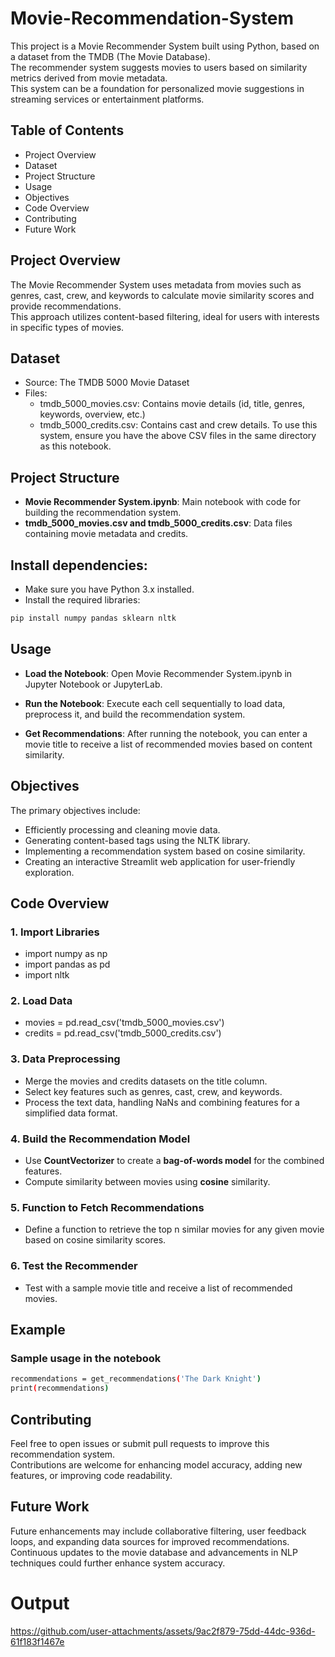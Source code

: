 # Movie-Recommendation-System
This project is a Movie Recommender System built using Python, based on a dataset from the TMDB (The Movie Database).<br> 
The recommender system suggests movies to users based on similarity metrics derived from movie metadata.<br> 
This system can be a foundation for personalized movie suggestions in streaming services or entertainment platforms.<br>
## Table of Contents
- Project Overview
- Dataset
- Project Structure
- Usage
- Objectives
- Code Overview
- Contributing
- Future Work

## Project Overview
The Movie Recommender System uses metadata from movies such as genres, cast, crew, and keywords to calculate movie similarity scores and provide recommendations.<br>
This approach utilizes content-based filtering, ideal for users with interests in specific types of movies.

## Dataset
- Source: The TMDB 5000 Movie Dataset
- Files:
    - tmdb_5000_movies.csv: Contains movie details (id, title, genres, keywords, overview, etc.)
    - tmdb_5000_credits.csv: Contains cast and crew details.
To use this system, ensure you have the above CSV files in the same directory as this notebook.

## Project Structure
- **Movie Recommender System.ipynb**: Main notebook with code for building the recommendation system.
- **tmdb_5000_movies.csv and tmdb_5000_credits.csv**: Data files containing movie metadata and credits.

## Install dependencies:

- Make sure you have Python 3.x installed.
- Install the required libraries:
```bash
pip install numpy pandas sklearn nltk
```
## Usage
- **Load the Notebook**: Open Movie Recommender System.ipynb in Jupyter Notebook or JupyterLab.

- **Run the Notebook**: Execute each cell sequentially to load data, preprocess it, and build the recommendation system.

- **Get Recommendations**: After running the notebook, you can enter a movie title to receive a list of recommended movies based on content similarity.

##  Objectives
The primary objectives include:

- Efficiently processing and cleaning movie data.
- Generating content-based tags using the NLTK library.
- Implementing a recommendation system based on cosine similarity.
- Creating an interactive Streamlit web application for user-friendly exploration.

## Code Overview
### 1. Import Libraries
- import numpy as np
- import pandas as pd
- import nltk
### 2. Load Data
- movies = pd.read_csv('tmdb_5000_movies.csv')
- credits = pd.read_csv('tmdb_5000_credits.csv')
### 3. Data Preprocessing
- Merge the movies and credits datasets on the title column.
- Select key features such as genres, cast, crew, and keywords.
- Process the text data, handling NaNs and combining features for a simplified data format.
### 4. Build the Recommendation Model
- Use **CountVectorizer** to create a **bag-of-words model** for the combined features.
- Compute similarity between movies using **cosine** similarity.
### 5. Function to Fetch Recommendations
- Define a function to retrieve the top n similar movies for any given movie based on cosine similarity scores.
### 6. Test the Recommender
- Test with a sample movie title and receive a list of recommended movies.
## Example
### Sample usage in the notebook
``` bash
recommendations = get_recommendations('The Dark Knight')
print(recommendations)
```
## Contributing
Feel free to open issues or submit pull requests to improve this recommendation system.<br> Contributions are welcome for enhancing model accuracy, adding new features, or improving code readability.

## Future Work
Future enhancements may include collaborative filtering, user feedback loops, and expanding data sources for improved recommendations.<br>
Continuous updates to the movie database and advancements in NLP techniques could further enhance system accuracy.

# Output
https://github.com/user-attachments/assets/9ac2f879-75dd-44dc-936d-61f183f1467e


